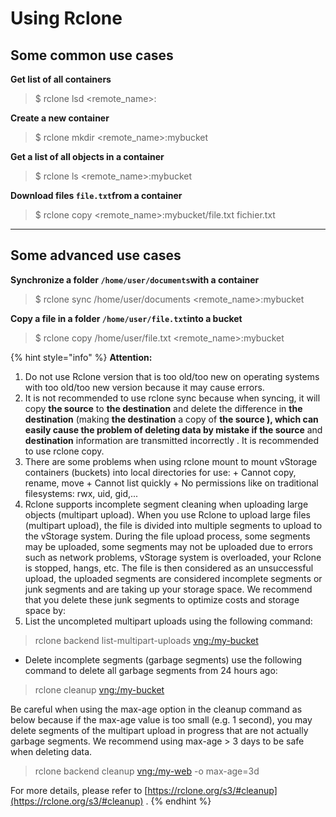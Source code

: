 # Using Rclone

## Some common use cases <a href="#sudungcongcurclone-motsousecasethongthuong" id="sudungcongcurclone-motsousecasethongthuong"></a>

**Get list of all containers**

> $ rclone lsd \<remote\_name>:

**Create a new container**

> $ rclone mkdir \<remote\_name>:mybucket

**Get a list of all objects in a container**

> $ rclone ls \<remote\_name>:mybucket

**Download files `file.txt`from a container**

> $ rclone copy \<remote\_name>:mybucket/file.txt fichier.txt

***

## Some advanced use cases <a href="#sudungcongcurclone-motsousecasenangcao" id="sudungcongcurclone-motsousecasenangcao"></a>

**Synchronize a folder `/home/user/documents`with a container**

> $ rclone sync /home/user/documents \<remote\_name>:mybucket

**Copy a file in a folder `/home/user/file.txt`into a bucket**

> $ rclone copy /home/user/file.txt \<remote\_name>:mybucket

{% hint style="info" %}
**Attention:**

1. Do not use Rclone version that is too old/too new on operating systems with too old/too new version because it may cause errors.
2. It is not recommended to use rclone sync because when syncing, it will copy **the source** to **the destination** and delete the difference in **the destination** (making **the destination** a copy of **the source ), which can easily cause the problem of deleting data by mistake if the source** and **destination** information are transmitted incorrectly . It is recommended to use rclone copy.
3. There are some problems when using rclone mount to mount vStorage containers (buckets) into local directories for use: + Cannot copy, rename, move + Cannot list quickly + No permissions like on traditional filesystems: rwx, uid, gid,...
4. Rclone supports incomplete segment cleaning when uploading large objects (multipart upload). When you use Rclone to upload large files (multipart upload), the file is divided into multiple segments to upload to the vStorage system. During the file upload process, some segments may be uploaded, some segments may not be uploaded due to errors such as network problems, vStorage system is overloaded, your Rclone is stopped, hangs, etc. The file is then considered as an unsuccessful upload, the uploaded segments are considered incomplete segments or junk segments and are taking up your storage space. We recommend that you delete these junk segments to optimize costs and storage space by:
5. List the uncompleted multipart uploads using the following command:

> rclone backend list-multipart-uploads [vng:/my-bucket](http://vng/my-bucket)

* Delete incomplete segments (garbage segments) use the following command to delete all garbage segments from 24 hours ago:

> rclone cleanup [vng:/my-bucket](http://vng/my-bucket)

Be careful when using the max-age option in the cleanup command as below because if the max-age value is too small (e.g. 1 second), you may delete segments of the multipart upload in progress that are not actually garbage segments. We recommend using max-age > 3 days to be safe when deleting data.

> rclone backend cleanup [vng:/my-web](http://vng/my-web) -o max-age=3d

For more details, please refer to [https://rclone.org/s3/#cleanup](https://rclone.org/s3/#cleanup) .
{% endhint %}
